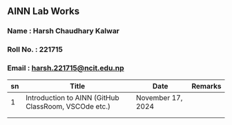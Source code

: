 ## AINN Lab Works
### Name : Harsh Chaudhary Kalwar
### Roll No. : 221715
### Email : harsh.221715@ncit.edu.np

| sn | Title                                                | Date              | Remarks |
|----|------------------------------------------------------|-------------------|---------|
| 1  | Introduction to AINN (GitHub ClassRoom, VSCOde etc.) | November 17, 2024 |         |
|    |                                                      |                   |         |
|    |                                                      |                   |         |





